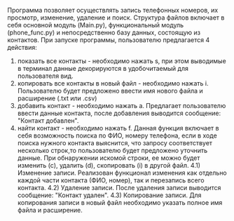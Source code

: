 Программа позволяет осуществлять запись телефонных номеров, их просмотр, изменение, удаление и поиск. 
Структура файлов включает в себя основной модуль (Main.py), функциональный модуль (phone_func.py) и непосредственно базу данных, состоящую из контактов. При запуске программы, пользователю предлагается 4 действия:
  1) показать все контакты - необходимо нажать s, при этом выводимые в терминал данные декорируются в удобочитаемый для пользователя вид.
  2) копировать все контакты в новый файл - необходимо нажать i. Пользователю будет предложено ввести имя нового файла и расширение (.txt или .csv) 
  3) добавить контакт - необходимо нажать a.  Предлагает пользователю ввести данные контакта, после добавления выводится сообщение: "Контакт добавлен".
  4) найти контакт - необходимо нажать f. Данная функция включает в себя возможность поиска по ФИО, номеру телефона,
если в ходе поиска нужного контакта выяснится, что запросу соответствует несколько строк,то пользователю будет предложено уточнить данные.
При обнаружении искомой строки, ее можно будет изменить (c), удалить (d), скопировать (i) в другой файл.
    4.1) Изменение записи. Реализован функционал изменения как отдельно каждой части контакта (ФИО, номер), так и перезапись всего контакта.
    4.2) Удаление записи. После удаления записи выводится сообщение: "Контакт удален".
    4.3) Копирование записи. Для копирования записи в новый файл необходимо указать полное имя файла и расширение.

